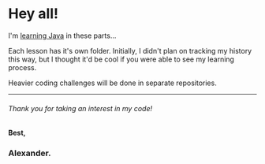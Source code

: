 # Hey all!

I'm [learning Java](https://www.udemy.com/java-the-complete-java-developer-course/) in these parts...

Each lesson has it's own folder. Initially, I didn't plan on tracking my history this way, but I thought it'd be cool if you were able to see my learning process.

Heavier coding challenges will be done in separate repositories.

---

###### Thank you for taking an interest in my code!

#### Best,

### Alexander.

